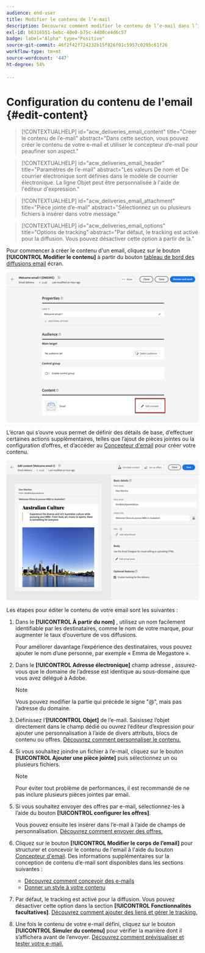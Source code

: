 ```yaml
---
audience: end-user
title: Modifier le contenu de l’e-mail
description: Découvrez comment modifier le contenu de l’e-mail dans l’interface utilisateur web de Campaign.
exl-id: b6316551-bebc-40e0-b75c-4408ce4d6c57
badge: label="Alpha" type="Positive"
source-git-commit: 46f2f42f724232b15f826f01c5957c0295c61f26
workflow-type: tm+mt
source-wordcount: '447'
ht-degree: 54%

---
```


# Configuration du contenu de l&#39;email {#edit-content}

>[!CONTEXTUALHELP]
>id="acw_deliveries_email_content"
>title="Créer le contenu de l’e-mail"
>abstract="Dans cette section, vous pouvez créer le contenu de votre e-mail et utiliser le concepteur d’e-mail pour peaufiner son aspect."

>[!CONTEXTUALHELP]
>id="acw_deliveries_email_header"
>title="Paramètres de l’e-mail"
>abstract="Les valeurs De nom et De courrier électronique sont définies dans le modèle de courrier électronique. La ligne Objet peut être personnalisée à l&#39;aide de l&#39;éditeur d&#39;expression."

>[!CONTEXTUALHELP]
>id="acw_deliveries_email_attachment"
>title="Pièce jointe d’e-mail"
>abstract="Sélectionnez un ou plusieurs fichiers à insérer dans votre message."

>[!CONTEXTUALHELP]
>id="acw_deliveries_email_options"
>title="Options de tracking"
>abstract="Par défaut, le tracking est activé pour la diffusion. Vous pouvez désactiver cette option à partir de là."

Pour commencer à créer le contenu d&#39;un email, cliquez sur le bouton **[!UICONTROL Modifier le contenu]** à partir du bouton [tableau de bord des diffusions email](../email/create-email.md) écran.

![](assets/email-edit-content.png)

L’écran qui s’ouvre vous permet de définir des détails de base, d’effectuer certaines actions supplémentaires, telles que l’ajout de pièces jointes ou la configuration d’offres, et d’accéder au [Concepteur d&#39;email](#start-authoring) pour créer votre contenu.

![](assets/email-edit-content-dashboard.png)

Les étapes pour éditer le contenu de votre email sont les suivantes :

1. Dans le **[!UICONTROL À partir du nom]** , utilisez un nom facilement identifiable par les destinataires, comme le nom de votre marque, pour augmenter le taux d’ouverture de vos diffusions.

   Pour améliorer davantage l’expérience des destinataires, vous pouvez ajouter le nom d’une personne, par exemple « Emma de Megastore ».

1. Dans le **[!UICONTROL Adresse électronique]** champ adresse , assurez-vous que le domaine de l’adresse est identique au sous-domaine que vous avez délégué à Adobe.

   >[!NOTE]
   >
   >    Vous pouvez modifier la partie qui précède le signe &quot;@&quot;, mais pas l’adresse du domaine.

   <!--In the Reply address text fields, the sender's address is used by default for replies. However, Adobe recommends using an existing real address such as your brand's customer care. In this case, if a recipient sends a reply, the customer care will be able to handle it.-->

1. Définissez l’**[!UICONTROL Objet]** de l’e-mail. Saisissez l’objet directement dans le champ dédié ou ouvrez l’éditeur d’expression pour ajouter une personnalisation à l’aide de divers attributs, blocs de contenu ou offres. [Découvrez comment personnaliser le contenu.](../personalization/personalize.md)

1. Si vous souhaitez joindre un fichier à l’e-mail, cliquez sur le bouton **[!UICONTROL Ajouter une pièce jointe]** puis sélectionnez un ou plusieurs fichiers.

   >[!NOTE]
   >
   >    Pour éviter tout problème de performances, il est recommandé de ne pas inclure plusieurs pièces jointes par email.

   <!--limitation on size + number of files?-->

1. Si vous souhaitez envoyer des offres par e-mail, sélectionnez-les à l’aide du bouton **[!UICONTROL configurer les offres]**.

   Vous pouvez ensuite les insérer dans l’e-mail à l’aide de champs de personnalisation. [Découvrez comment envoyer des offres.](offers.md)

1. Cliquez sur le bouton **[!UICONTROL Modifier le corps de l’email]** pour structurer et concevoir le contenu de l&#39;email à l&#39;aide du bouton [Concepteur d&#39;email](#start-authoring). Des informations supplémentaires sur la conception de contenu d’e-mail sont disponibles dans les sections suivantes :

   * [Découvrez comment concevoir des e-mails](create-email-content.md)
   * [Donner un style à votre contenu](get-started-email-style.md)

1. Par défaut, le tracking est activé pour la diffusion. Vous pouvez désactiver cette option dans la section **[!UICONTROL Fonctionnalités facultatives]**. [Découvrez comment ajouter des liens et gérer le tracking.](message-tracking.md)

1. Une fois le contenu de votre e-mail défini, cliquez sur le bouton **[!UICONTROL Simuler du contenu]** pour vérifier la manière dont il s’affichera avant de l’envoyer. [Découvrez comment prévisualiser et tester votre e-mail.](../preview-test/preview-test.md)

